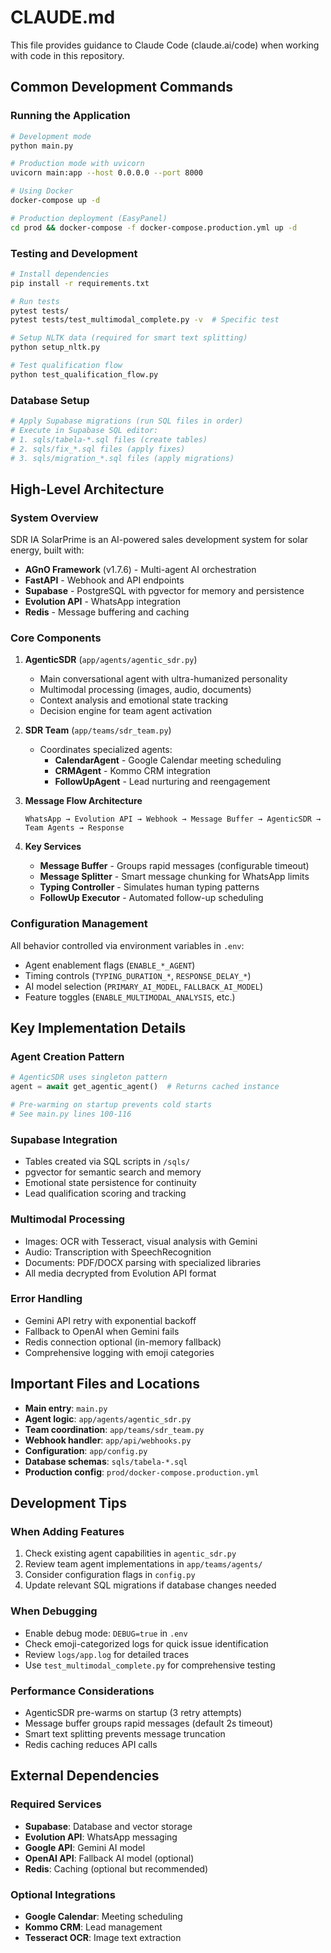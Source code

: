 # CLAUDE.md

This file provides guidance to Claude Code (claude.ai/code) when working with code in this repository.

## Common Development Commands

### Running the Application
```bash
# Development mode
python main.py

# Production mode with uvicorn
uvicorn main:app --host 0.0.0.0 --port 8000

# Using Docker
docker-compose up -d

# Production deployment (EasyPanel)
cd prod && docker-compose -f docker-compose.production.yml up -d
```

### Testing and Development
```bash
# Install dependencies
pip install -r requirements.txt

# Run tests
pytest tests/
pytest tests/test_multimodal_complete.py -v  # Specific test

# Setup NLTK data (required for smart text splitting)
python setup_nltk.py

# Test qualification flow
python test_qualification_flow.py
```

### Database Setup
```bash
# Apply Supabase migrations (run SQL files in order)
# Execute in Supabase SQL editor:
# 1. sqls/tabela-*.sql files (create tables)
# 2. sqls/fix_*.sql files (apply fixes)
# 3. sqls/migration_*.sql files (apply migrations)
```

## High-Level Architecture

### System Overview
SDR IA SolarPrime is an AI-powered sales development system for solar energy, built with:
- **AGnO Framework** (v1.7.6) - Multi-agent AI orchestration
- **FastAPI** - Webhook and API endpoints
- **Supabase** - PostgreSQL with pgvector for memory and persistence
- **Evolution API** - WhatsApp integration
- **Redis** - Message buffering and caching

### Core Components

1. **AgenticSDR** (`app/agents/agentic_sdr.py`)
   - Main conversational agent with ultra-humanized personality
   - Multimodal processing (images, audio, documents)
   - Context analysis and emotional state tracking
   - Decision engine for team agent activation

2. **SDR Team** (`app/teams/sdr_team.py`)
   - Coordinates specialized agents:
     - **CalendarAgent** - Google Calendar meeting scheduling
     - **CRMAgent** - Kommo CRM integration
     - **FollowUpAgent** - Lead nurturing and reengagement

3. **Message Flow Architecture**
   ```
   WhatsApp → Evolution API → Webhook → Message Buffer → AgenticSDR → Team Agents → Response
   ```

4. **Key Services**
   - **Message Buffer** - Groups rapid messages (configurable timeout)
   - **Message Splitter** - Smart message chunking for WhatsApp limits
   - **Typing Controller** - Simulates human typing patterns
   - **FollowUp Executor** - Automated follow-up scheduling

### Configuration Management
All behavior controlled via environment variables in `.env`:
- Agent enablement flags (`ENABLE_*_AGENT`)
- Timing controls (`TYPING_DURATION_*`, `RESPONSE_DELAY_*`)
- AI model selection (`PRIMARY_AI_MODEL`, `FALLBACK_AI_MODEL`)
- Feature toggles (`ENABLE_MULTIMODAL_ANALYSIS`, etc.)

## Key Implementation Details

### Agent Creation Pattern
```python
# AgenticSDR uses singleton pattern
agent = await get_agentic_agent()  # Returns cached instance

# Pre-warming on startup prevents cold starts
# See main.py lines 100-116
```

### Supabase Integration
- Tables created via SQL scripts in `/sqls/`
- pgvector for semantic search and memory
- Emotional state persistence for continuity
- Lead qualification scoring and tracking

### Multimodal Processing
- Images: OCR with Tesseract, visual analysis with Gemini
- Audio: Transcription with SpeechRecognition
- Documents: PDF/DOCX parsing with specialized libraries
- All media decrypted from Evolution API format

### Error Handling
- Gemini API retry with exponential backoff
- Fallback to OpenAI when Gemini fails
- Redis connection optional (in-memory fallback)
- Comprehensive logging with emoji categories

## Important Files and Locations

- **Main entry**: `main.py`
- **Agent logic**: `app/agents/agentic_sdr.py`
- **Team coordination**: `app/teams/sdr_team.py`
- **Webhook handler**: `app/api/webhooks.py`
- **Configuration**: `app/config.py`
- **Database schemas**: `sqls/tabela-*.sql`
- **Production config**: `prod/docker-compose.production.yml`

## Development Tips

### When Adding Features
1. Check existing agent capabilities in `agentic_sdr.py`
2. Review team agent implementations in `app/teams/agents/`
3. Consider configuration flags in `config.py`
4. Update relevant SQL migrations if database changes needed

### When Debugging
- Enable debug mode: `DEBUG=true` in `.env`
- Check emoji-categorized logs for quick issue identification
- Review `logs/app.log` for detailed traces
- Use `test_multimodal_complete.py` for comprehensive testing

### Performance Considerations
- AgenticSDR pre-warms on startup (3 retry attempts)
- Message buffer groups rapid messages (default 2s timeout)
- Smart text splitting prevents message truncation
- Redis caching reduces API calls

## External Dependencies

### Required Services
- **Supabase**: Database and vector storage
- **Evolution API**: WhatsApp messaging
- **Google API**: Gemini AI model
- **OpenAI API**: Fallback AI model (optional)
- **Redis**: Caching (optional but recommended)

### Optional Integrations
- **Google Calendar**: Meeting scheduling
- **Kommo CRM**: Lead management
- **Tesseract OCR**: Image text extraction